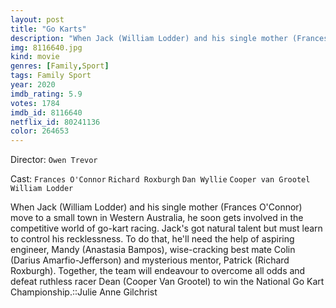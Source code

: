 ```yaml
---
layout: post
title: "Go Karts"
description: "When Jack (William Lodder) and his single mother (Frances O'Connor) move to a small town in Western Australia, he soon gets involved in the competitive world of go-kart racing. Jack's got natural talent but must learn to control his recklessness. To do that, he'll need the help of aspiring engineer, Mandy (Anastasia Bampos), wise-cracking best mate Colin (Darius Amarfio-Jefferson) and mysterious mentor, Patrick (Richard Roxburgh). Together, the team wil.."
img: 8116640.jpg
kind: movie
genres: [Family,Sport]
tags: Family Sport 
year: 2020
imdb_rating: 5.9
votes: 1784
imdb_id: 8116640
netflix_id: 80241136
color: 264653
---
```

Director: `Owen Trevor`  

Cast: `Frances O'Connor` `Richard Roxburgh` `Dan Wyllie` `Cooper van Grootel` `William Lodder` 

When Jack (William Lodder) and his single mother (Frances O'Connor) move to a small town in Western Australia, he soon gets involved in the competitive world of go-kart racing. Jack's got natural talent but must learn to control his recklessness. To do that, he'll need the help of aspiring engineer, Mandy (Anastasia Bampos), wise-cracking best mate Colin (Darius Amarfio-Jefferson) and mysterious mentor, Patrick (Richard Roxburgh). Together, the team will endeavour to overcome all odds and defeat ruthless racer Dean (Cooper Van Grootel) to win the National Go Kart Championship.::Julie Anne Gilchrist